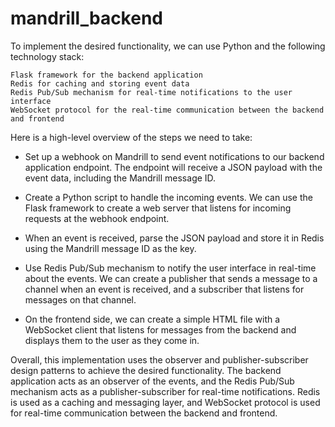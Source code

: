 # mandrill_backend
To implement the desired functionality, we can use Python and the following technology stack:

    Flask framework for the backend application
    Redis for caching and storing event data
    Redis Pub/Sub mechanism for real-time notifications to the user interface
    WebSocket protocol for the real-time communication between the backend and frontend

Here is a high-level overview of the steps we need to take:

-   Set up a webhook on Mandrill to send event notifications to our backend application endpoint. The endpoint will receive a JSON payload with the event data, including the Mandrill message ID.

-   Create a Python script to handle the incoming events. We can use the Flask framework to create a web server that listens for incoming requests at the webhook endpoint.

-   When an event is received, parse the JSON payload and store it in Redis using the Mandrill message ID as the key.

-   Use Redis Pub/Sub mechanism to notify the user interface in real-time about the events. We can create a publisher that sends a message to a channel when an event is received, and a subscriber that listens for messages on that channel.

-   On the frontend side, we can create a simple HTML file with a WebSocket client that listens for messages from the backend and displays them to the user as they come in.


Overall, this implementation uses the observer and publisher-subscriber design patterns to achieve the desired functionality. The backend application acts as an observer of the events, and the Redis Pub/Sub mechanism acts as a publisher-subscriber for real-time notifications. Redis is used as a caching and messaging layer, and WebSocket protocol is used for real-time communication between the backend and frontend.